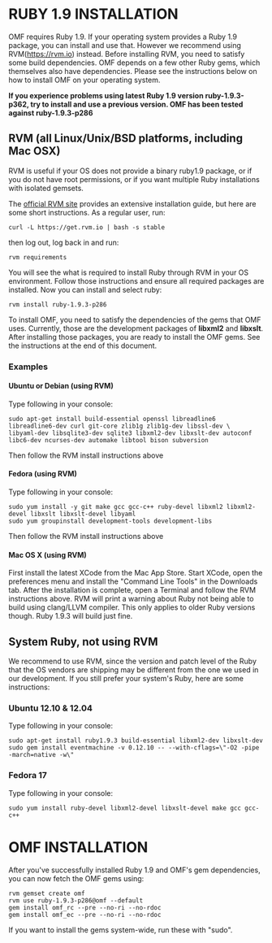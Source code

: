 # RUBY 1.9 INSTALLATION

OMF requires Ruby 1.9. If your operating system provides a Ruby 1.9 package, you can install and use that. However we recommend using RVM(https://rvm.io) instead. Before installing RVM, you need to satisfy some build dependencies. OMF depends on a few other Ruby gems, which themselves also have dependencies. Please see the instructions below on how to install OMF on your operating system.

__If you experience problems using latest Ruby 1.9 version ruby-1.9.3-p362, try to install and use a previous version. OMF has been tested against ruby-1.9.3-p286__

## RVM (all Linux/Unix/BSD platforms, including Mac OSX)

RVM is useful if your OS does not provide a binary ruby1.9 package, or if you do not have root permissions, or if you want multiple Ruby installations with isolated gemsets.

The [official RVM site](https://rvm.io) provides an extensive installation guide, but here are some short instructions. As a regular user, run:

    curl -L https://get.rvm.io | bash -s stable

then log out, log back in and run:

    rvm requirements

You will see the what is required to install Ruby through RVM in your OS environment. Follow those instructions and ensure all required packages are installed.  Now you can install and select ruby:

    rvm install ruby-1.9.3-p286

To install OMF, you need to satisfy the dependencies of the gems that OMF uses. Currently, those are the development packages of **libxml2** and **libxslt**. After installing those packages, you are ready to install the OMF gems. See the instructions at the end of this document.

### Examples

#### Ubuntu or Debian (using RVM)

Type following in your console:

    sudo apt-get install build-essential openssl libreadline6 libreadline6-dev curl git-core zlib1g zlib1g-dev libssl-dev \
    libyaml-dev libsqlite3-dev sqlite3 libxml2-dev libxslt-dev autoconf libc6-dev ncurses-dev automake libtool bison subversion

Then follow the RVM install instructions above

#### Fedora (using RVM)

Type following in your console:

    sudo yum install -y git make gcc gcc-c++ ruby-devel libxml2 libxml2-devel libxslt libxslt-devel libyaml
    sudo yum groupinstall development-tools development-libs

Then follow the RVM install instructions above

#### Mac OS X (using RVM)

First install the latest XCode from the Mac App Store. Start XCode, open the preferences menu and install the "Command Line Tools" in the Downloads tab. After the installation is complete, open a Terminal and follow the RVM instructions above. RVM will print a warning about Ruby not being able to build using clang/LLVM compiler. This only applies to older Ruby versions though. Ruby 1.9.3 will build just fine.

## System Ruby, not using RVM

We recommend to use RVM, since the version and patch level of the Ruby that the OS vendors are shipping may be different from the one we used in our development. If you still prefer your system's Ruby, here are some instructions:

### Ubuntu 12.10 & 12.04

Type following in your console:

    sudo apt-get install ruby1.9.3 build-essential libxml2-dev libxslt-dev
    sudo gem install eventmachine -v 0.12.10 -- --with-cflags=\"-O2 -pipe -march=native -w\"

### Fedora 17

Type following in your console:

    sudo yum install ruby-devel libxml2-devel libxslt-devel make gcc gcc-c++

# OMF INSTALLATION

After you've successfully installed Ruby 1.9 and OMF's gem dependencies, you can now fetch the OMF gems using:

    rvm gemset create omf
    rvm use ruby-1.9.3-p286@omf --default
    gem install omf_rc --pre --no-ri --no-rdoc
    gem install omf_ec --pre --no-ri --no-rdoc

If you want to install the gems system-wide, run these with "sudo".
